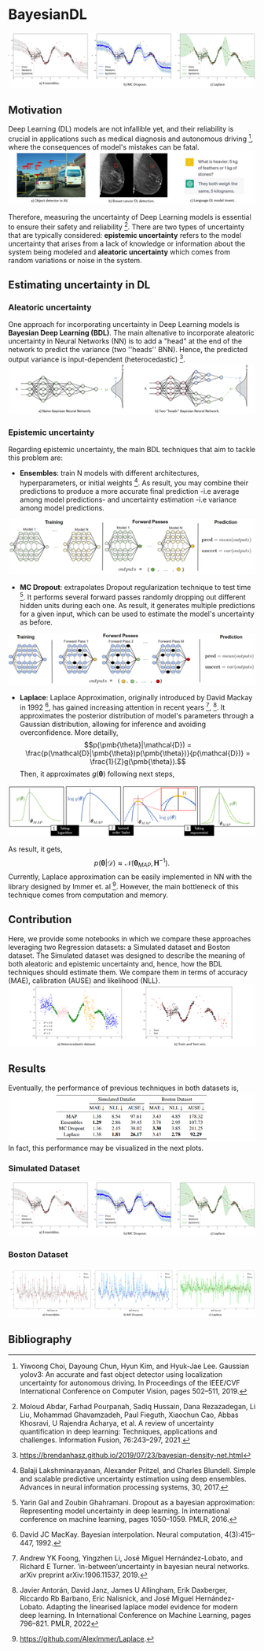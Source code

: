 # BayesianDL
![.](/Images/BDLIntro.PNG)

## Motivation
Deep Learning (DL) models are not infallible yet, and their reliability is crucial in applications such as medical diagnosis and autonomous driving [^1], where the consequences of model's mistakes can be fatal. 
![.](/Images/BDLMotivation.PNG)

Therefore, measuring the uncertainty of Deep Learning models is essential to ensure their safety and reliability [^2]. There are two types of uncertainty that are typically considered: **epistemic uncertainty** refers to the model uncertainty that arises from a lack of knowledge or information about the system being modeled and **aleatoric uncertainty** which comes from random variations or noise in the system.

## Estimating uncertainty in DL
### Aleatoric uncertainty
One approach for incorporating uncertainty in Deep Learning models is **Bayesian Deep Learning (BDL)**. The main altenative to incorporate aleatoric uncertainty in Neural Networks (NN) is to add a "head" at the end of the network to predict the variance (two ''heads'' BNN). Hence, the predicted output variance is input-dependent (heterocedastic) [^3].
![](/Images/OnevsTwoHeadsBNN.PNG)

### Epistemic uncertainty
Regarding epistemic uncertainty, the main BDL techniques that aim to tackle this problem are: 

- **Ensembles**: train N models with different architectures, hyperparameters, or initial weights [^4]. As result, you may combine their predictions to produce a more accurate final prediction -i.e average among model predictions- and uncertainty estimation -i.e variance among model predictions.


![.](/Images/Ensembles.PNG)


- **MC Dropout**: extrapolates Dropout regularization technique to test time [^5]. It performs several forward passes randomly dropping out different hidden units during each one. As result, it generates multiple predictions for a given input, which can be used to estimate the model's uncertainty as before.


![.](/Images/MC-Dropout.PNG)

- **Laplace**: Laplace Approximation, originally introduced by David Mackay in 1992 [^6], has gained increasing attention in recent years [^7], [^8]. It approximates the posterior distribution of model's parameters through a Gaussian distribution, allowing for inference and avoiding overconfidence. More detailly,
$$p(\pmb{\theta}|\mathcal{D}) = \frac{p(\mathcal{D}|\pmb{\theta})p(\pmb{\theta})}{p(\mathcal{D})} = \frac{1}{Z}g(\pmb{\theta}).$$
Then, it approximates $g(\pmb{\theta})$ following next steps,


![.](/Images/Laplace.PNG)


As result, it gets,
$$p(\pmb{\theta}|\mathcal{D}) \approx  \mathcal{N}(\pmb{\theta}_{MAP}, \mathbf{H}^{-1}).$$ 
Currently, Laplace approximation can be easily implemented in NN with the library designed by Immer et. al [^9]. However, the main bottleneck of this technique comes from computation and memory.


## Contribution
Here, we provide some notebooks in which we compare these approaches leveraging two Regression datasets: a Simulated dataset and Boston dataset. The Simulated dataset was designed to describe the meaning of both aleatoric and epistemic uncertainty and, hence, how the BDL techniques should estimate them. We compare them in terms of accuracy (MAE), calibration (AUSE) and likelihood (NLL). 
![.](/Images/SimulatedRegDataset.PNG)

## Results
Eventually, the performance of previous techniques in both datasets is, 
![.](/Images/BDLResults.PNG)
In fact, this performance may be visualized in the next plots.
### Simulated Dataset
![.](/Images/BDLIntro.PNG)
### Boston Dataset
![.](/Images/BostonBDLTechniques.PNG)

## Bibliography
[^1]: Yiwoong Choi, Dayoung Chun, Hyun Kim, and Hyuk-Jae Lee. Gaussian yolov3: An accurate and fast object detector using localization uncertainty for autonomous driving. In Proceedings of the IEEE/CVF International Conference on Computer Vision, pages 502–511, 2019.
[^2]: Moloud Abdar, Farhad Pourpanah, Sadiq Hussain, Dana Rezazadegan, Li Liu, Mohammad Ghavamzadeh, Paul Fieguth, Xiaochun Cao, Abbas Khosravi, U Rajendra Acharya, et al. A review of uncertainty quantification in deep learning: Techniques, applications and challenges. Information Fusion, 76:243–297, 2021.
[^3]: https://brendanhasz.github.io/2019/07/23/bayesian-density-net.html
[^4]: Balaji Lakshminarayanan, Alexander Pritzel, and Charles Blundell. Simple and scalable predictive uncertainty estimation using deep ensembles. Advances in neural information processing systems, 30, 2017.
[^5]: Yarin Gal and Zoubin Ghahramani. Dropout as a bayesian approximation: Representing model uncertainty in deep learning. In international conference on machine learning, pages 1050–1059. PMLR, 2016.
[^6]: David JC MacKay. Bayesian interpolation. Neural computation, 4(3):415–447, 1992.
[^7]: Andrew YK Foong, Yingzhen Li, José Miguel Hernández-Lobato, and Richard E Turner. ’in-between’uncertainty in bayesian neural networks. arXiv preprint arXiv:1906.11537, 2019.
[^8]: Javier Antorán, David Janz, James U Allingham, Erik Daxberger, Riccardo Rb Barbano, Eric Nalisnick, and José Miguel Hernández-Lobato. Adapting the linearised laplace model evidence for modern deep learning. In International Conference on Machine Learning, pages 796–821. PMLR, 2022
[^9]:  https://github.com/AlexImmer/Laplace.

